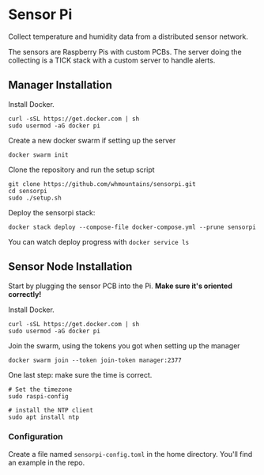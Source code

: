 # Sensor Pi

Collect temperature and humidity data from a distributed sensor network.

The sensors are Raspberry Pis with custom PCBs. The server doing the collecting
is a TICK stack with a custom server to handle alerts.

## Manager Installation

Install Docker.

```shell
curl -sSL https://get.docker.com | sh
sudo usermod -aG docker pi
```

Create a new docker swarm if setting up the server

```shell
docker swarm init
```

Clone the repository and run the setup script

```shell
git clone https://github.com/whmountains/sensorpi.git
cd sensorpi
sudo ./setup.sh
```

Deploy the sensorpi stack:

```shell
docker stack deploy --compose-file docker-compose.yml --prune sensorpi
```

You can watch deploy progress with `docker service ls`

## Sensor Node Installation

Start by plugging the sensor PCB into the Pi. **Make sure it's oriented correctly!**

Install Docker.

```shell
curl -sSL https://get.docker.com | sh
sudo usermod -aG docker pi
```

Join the swarm, using the tokens you got when setting up the manager

```shell
docker swarm join --token join-token manager:2377
```

One last step: make sure the time is correct.

```shell
# Set the timezone
sudo raspi-config

# install the NTP client
sudo apt install ntp
```

### Configuration

Create a file named `sensorpi-config.toml` in the home directory. You'll find an example in the repo.
